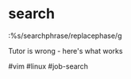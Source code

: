# search
:%s/searchphrase/replacephase/g

Tutor is wrong - here's what works

#vim #linux #job-search 
